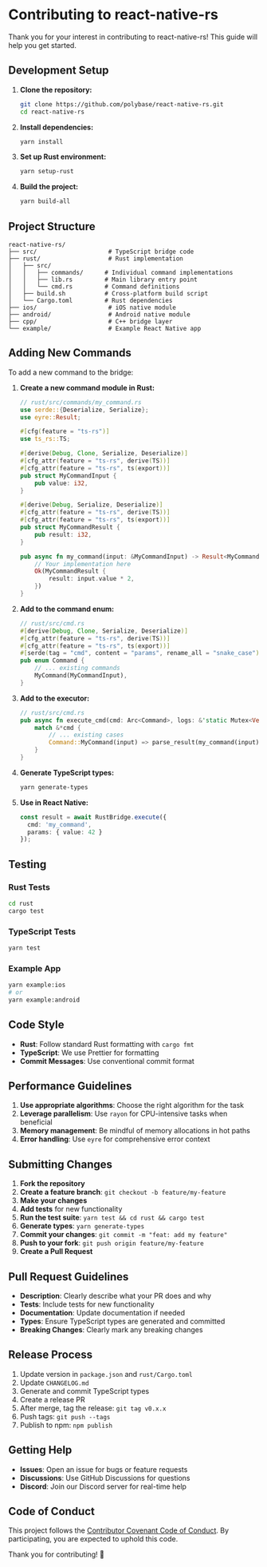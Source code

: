 # Contributing to react-native-rs

Thank you for your interest in contributing to react-native-rs! This guide will help you get started.

## Development Setup

1. **Clone the repository:**
   ```bash
   git clone https://github.com/polybase/react-native-rs.git
   cd react-native-rs
   ```

2. **Install dependencies:**
   ```bash
   yarn install
   ```

3. **Set up Rust environment:**
   ```bash
   yarn setup-rust
   ```

4. **Build the project:**
   ```bash
   yarn build-all
   ```

## Project Structure

```
react-native-rs/
├── src/                    # TypeScript bridge code
├── rust/                   # Rust implementation
│   ├── src/
│   │   ├── commands/      # Individual command implementations
│   │   ├── lib.rs         # Main library entry point
│   │   └── cmd.rs         # Command definitions
│   ├── build.sh           # Cross-platform build script
│   └── Cargo.toml         # Rust dependencies
├── ios/                    # iOS native module
├── android/                # Android native module
├── cpp/                    # C++ bridge layer
└── example/                # Example React Native app
```

## Adding New Commands

To add a new command to the bridge:

1. **Create a new command module in Rust:**
   ```rust
   // rust/src/commands/my_command.rs
   use serde::{Deserialize, Serialize};
   use eyre::Result;
   
   #[cfg(feature = "ts-rs")]
   use ts_rs::TS;
   
   #[derive(Debug, Clone, Serialize, Deserialize)]
   #[cfg_attr(feature = "ts-rs", derive(TS))]
   #[cfg_attr(feature = "ts-rs", ts(export))]
   pub struct MyCommandInput {
       pub value: i32,
   }
   
   #[derive(Debug, Serialize, Deserialize)]
   #[cfg_attr(feature = "ts-rs", derive(TS))]
   #[cfg_attr(feature = "ts-rs", ts(export))]
   pub struct MyCommandResult {
       pub result: i32,
   }
   
   pub async fn my_command(input: &MyCommandInput) -> Result<MyCommandResult> {
       // Your implementation here
       Ok(MyCommandResult {
           result: input.value * 2,
       })
   }
   ```

2. **Add to the command enum:**
   ```rust
   // rust/src/cmd.rs
   #[derive(Debug, Clone, Serialize, Deserialize)]
   #[cfg_attr(feature = "ts-rs", derive(TS))]
   #[cfg_attr(feature = "ts-rs", ts(export))]
   #[serde(tag = "cmd", content = "params", rename_all = "snake_case")]
   pub enum Command {
       // ... existing commands
       MyCommand(MyCommandInput),
   }
   ```

3. **Add to the executor:**
   ```rust
   // rust/src/cmd.rs
   pub async fn execute_cmd(cmd: Arc<Command>, logs: &'static Mutex<Vec<String>>) -> Result<String, eyre::Error> {
       match &*cmd {
           // ... existing cases
           Command::MyCommand(input) => parse_result(my_command(input).await?),
       }
   }
   ```

4. **Generate TypeScript types:**
   ```bash
   yarn generate-types
   ```

5. **Use in React Native:**
   ```typescript
   const result = await RustBridge.execute({
     cmd: 'my_command',
     params: { value: 42 }
   });
   ```

## Testing

### Rust Tests
```bash
cd rust
cargo test
```

### TypeScript Tests
```bash
yarn test
```

### Example App
```bash
yarn example:ios
# or
yarn example:android
```

## Code Style

- **Rust**: Follow standard Rust formatting with `cargo fmt`
- **TypeScript**: We use Prettier for formatting
- **Commit Messages**: Use conventional commit format

## Performance Guidelines

1. **Use appropriate algorithms**: Choose the right algorithm for the task
2. **Leverage parallelism**: Use `rayon` for CPU-intensive tasks when beneficial
3. **Memory management**: Be mindful of memory allocations in hot paths
4. **Error handling**: Use `eyre` for comprehensive error context

## Submitting Changes

1. **Fork the repository**
2. **Create a feature branch**: `git checkout -b feature/my-feature`
3. **Make your changes**
4. **Add tests** for new functionality
5. **Run the test suite**: `yarn test && cd rust && cargo test`
6. **Generate types**: `yarn generate-types`
7. **Commit your changes**: `git commit -m "feat: add my feature"`
8. **Push to your fork**: `git push origin feature/my-feature`
9. **Create a Pull Request**

## Pull Request Guidelines

- **Description**: Clearly describe what your PR does and why
- **Tests**: Include tests for new functionality
- **Documentation**: Update documentation if needed
- **Types**: Ensure TypeScript types are generated and committed
- **Breaking Changes**: Clearly mark any breaking changes

## Release Process

1. Update version in `package.json` and `rust/Cargo.toml`
2. Update `CHANGELOG.md`
3. Generate and commit TypeScript types
4. Create a release PR
5. After merge, tag the release: `git tag v0.x.x`
6. Push tags: `git push --tags`
7. Publish to npm: `npm publish`

## Getting Help

- **Issues**: Open an issue for bugs or feature requests
- **Discussions**: Use GitHub Discussions for questions
- **Discord**: Join our Discord server for real-time help

## Code of Conduct

This project follows the [Contributor Covenant Code of Conduct](CODE_OF_CONDUCT.md). By participating, you are expected to uphold this code.

Thank you for contributing! 🚀
